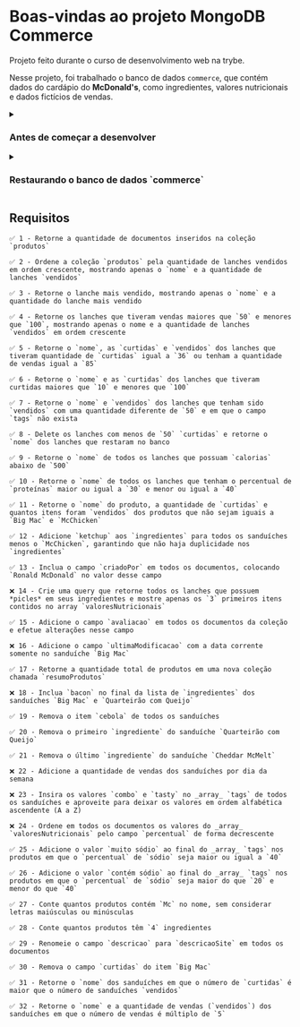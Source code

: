# Boas-vindas ao projeto MongoDB Commerce

  Projeto feito durante o curso de desenvolvimento web na trybe.

  Nesse projeto, foi trabalhado o banco de dados `commerce`, que contém dados do cardápio do **McDonald's**, como ingredientes, valores nutricionais e dados fictícios de vendas.

<details>
  <summary>
    <h3>
      Antes de começar a desenvolver
    </h3>
    </summary>

  1. Clone o repositório

  - `git clone git@github.com:mabiiak/mongodb-commerce.git`.

  - Entre na pasta do repositório que você acabou de clonar:
    - `cd mongodb-commerce`

  2. Crie uma branch a partir da branch `master`

  - Verifique que você está na branch `master`
    - Exemplo: `git branch`
    
  - Se não estiver, mude para a branch `master`
    - Exemplo: `git checkout master`
    
  - Agora crie uma branch na qual você vai submeter os `commits` do seu projeto
    - Você deve criar uma branch no seguinte formato: `nome-de-usuario-nome-do-projeto`
    - Exemplo: `git checkout -b seunome-mongodb-commerce`

  3. Adicione as mudanças ao _stage_ do Git e faça um `commit`

  - Verifique que as mudanças ainda não estão no _stage_
    - Exemplo: `git status` (deve aparecer o arquivo que você alterou como desafio1.js)
    
  - Adicione o novo arquivo ao _stage_ do Git
    - Exemplo:
      - `git add .` (adicionando arquivo de solução _challenges/desafio1.js_ para desafio 1)
      - `git status` (deve aparecer listado o arquivo _challenges/desafio1.js_ em verde)
      
  - Faça o `commit` inicial
    - Exemplo:
      - `git commit -m 'iniciando o projeto MongoDB Commerce'` (fazendo o primeiro commit)
      - `git status` (deve aparecer uma mensagem tipo _nothing to commit_ )

  4. Adicione a sua branch com o novo `commit` ao repositório remoto

  - Usando o exemplo anterior: `git push -u origin seunome-mongodb-commerce`

  5. Crie um novo `Pull Request` _(PR)_

  - Vá até a página de _Pull Requests_ do [repositório no GitHub](https://github.com/mabiiak/mongodb-commerce/pulls)
  - Clique no botão verde _"New pull request"_
  - Clique na caixa de seleção _"Compare"_ e escolha a sua branch
  - Coloque um título para a sua _Pull Request_
    - Exemplo: _"Cria tela de busca"_
  - Clique no botão verde _"Create pull request"_
  - Adicione uma descrição para o _Pull Request_ e clique no botão verde _"Create pull request"_
  - **Não se preocupe em preencher mais nada por enquanto!**
  - Volte até a [página de _Pull Requests_ do repositório](https://github.com/mabiiak/mongodb-commerce/pulls) e confira se o seu _Pull Request_ está criado

</details>

<details>
  <summary>
    <h3>
      Restaurando o banco de dados `commerce`
    </h3>
  </summary>

  1. Abra o terminal e conecte-se à sua instância local do **MongoDB**. Se você receber uma mensagem de erro como **_Connection refused_**, tente reiniciar sua instância [seguindo as orientações desse link](https://app.betrybe.com/course/d396e5a2-d5c9-4f3a-b723-1a1d3ea06b3d).

  2. Quando sua instância estiver no ar e você estiver conectado a ela, digite `exit`. Com isso, você voltará ao terminal para iniciar a importação dos dados.

  3. Na raiz do diretório do projeto, execute o seguinte comando para restaurar a base de dados `commerce`:
    
  ```bash
    DBNAME=commerce ./scripts/resetdb.sh assets/produtos
  ```

  - A execução desse script criará um banco de dados chamado `commerce` e importará os dados para a coleção `produtos`.

  ⚠️ **Importante**: tanto o script executado anteriormente quanto o script de execução local dos testes, restauram a base de dados `commerce`, portanto sempre salve seu progresso nos arquivos de desafio! Veja a orientação ➡️ 🛠 Testes ⚠️

</details>

## Requisitos

    ✅ 1 - Retorne a quantidade de documentos inseridos na coleção `produtos`

    ✅ 2 - Ordene a coleção `produtos` pela quantidade de lanches vendidos em ordem crescente, mostrando apenas o `nome` e a quantidade de lanches `vendidos`

    ✅ 3 - Retorne o lanche mais vendido, mostrando apenas o `nome` e a quantidade do lanche mais vendido

    ✅ 4 - Retorne os lanches que tiveram vendas maiores que `50` e menores que `100`, mostrando apenas o nome e a quantidade de lanches `vendidos` em ordem crescente

    ✅ 5 - Retorne o `nome`, as `curtidas` e `vendidos` dos lanches que tiveram quantidade de `curtidas` igual a `36` ou tenham a quantidade de vendas igual a `85`

    ✅ 6 - Retorne o `nome` e as `curtidas` dos lanches que tiveram curtidas maiores que `10` e menores que `100`

    ✅ 7 - Retorne o `nome` e `vendidos` dos lanches que tenham sido `vendidos` com uma quantidade diferente de `50` e em que o campo `tags` não exista

    ✅ 8 - Delete os lanches com menos de `50` `curtidas` e retorne o `nome` dos lanches que restaram no banco

    ✅ 9 - Retorne o `nome` de todos os lanches que possuam `calorias` abaixo de `500`

    ✅ 10 - Retorne o `nome` de todos os lanches que tenham o percentual de `proteínas` maior ou igual a `30` e menor ou igual a `40`

    ✅ 11 - Retorne o `nome` do produto, a quantidade de `curtidas` e quantos itens foram `vendidos` dos produtos que não sejam iguais a `Big Mac` e `McChicken`

    ✅ 12 - Adicione `ketchup` aos `ingredientes` para todos os sanduíches menos o `McChicken`, garantindo que não haja duplicidade nos `ingredientes`

    ✅ 13 - Inclua o campo `criadoPor` em todos os documentos, colocando `Ronald McDonald` no valor desse campo

    ❌ 14 - Crie uma query que retorne todos os lanches que possuem *picles* em seus ingredientes e mostre apenas os `3` primeiros itens contidos no array `valoresNutricionais`

    ✅ 15 - Adicione o campo `avaliacao` em todos os documentos da coleção e efetue alterações nesse campo

    ❌ 16 - Adicione o campo `ultimaModificacao` com a data corrente somente no sanduíche `Big Mac`

    ✅ 17 - Retorne a quantidade total de produtos em uma nova coleção chamada `resumoProdutos`

    ❌ 18 - Inclua `bacon` no final da lista de `ingredientes` dos sanduíches `Big Mac` e `Quarteirão com Queijo`

    ✅ 19 - Remova o item `cebola` de todos os sanduíches

    ✅ 20 - Remova o primeiro `ingrediente` do sanduíche `Quarteirão com Queijo`

    ✅ 21 - Remova o último `ingrediente` do sanduíche `Cheddar McMelt`

    ❌ 22 - Adicione a quantidade de vendas dos sanduíches por dia da semana

    ❌ 23 - Insira os valores `combo` e `tasty` no _array_ `tags` de todos os sanduíches e aproveite para deixar os valores em ordem alfabética ascendente (A a Z)

    ❌ 24 - Ordene em todos os documentos os valores do _array_ `valoresNutricionais` pelo campo `percentual` de forma decrescente

    ✅ 25 - Adicione o valor `muito sódio` ao final do _array_ `tags` nos produtos em que o `percentual` de `sódio` seja maior ou igual a `40`

    ✅ 26 - Adicione o valor `contém sódio` ao final do _array_ `tags` nos produtos em que o `percentual` de `sódio` seja maior do que `20` e menor do que `40`

    ✅ 27 - Conte quantos produtos contém `Mc` no nome, sem considerar letras maiúsculas ou minúsculas

    ✅ 28 - Conte quantos produtos têm `4` ingredientes

    ✅ 29 - Renomeie o campo `descricao` para `descricaoSite` em todos os documentos

    ✅ 30 - Remova o campo `curtidas` do item `Big Mac`

    ✅ 31 - Retorne o `nome` dos sanduíches em que o número de `curtidas` é maior que o número de sanduíches `vendidos`

    ✅ 32 - Retorne o `nome` e a quantidade de vendas (`vendidos`) dos sanduíches em que o número de vendas é múltiplo de `5`
